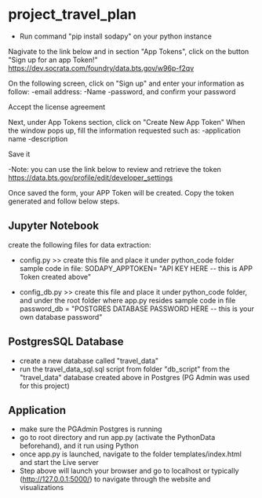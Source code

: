 # project_travel_plan

- Run command "pip install sodapy" on your python instance

Nagivate to the link below and in section "App Tokens", click on the button "Sign up for an app Token!"
https://dev.socrata.com/foundry/data.bts.gov/w96p-f2qv

On the following screen, click on "Sign up" and enter your information as follow:
-email address:
-Name
-password, and confirm your password

Accept the license agreement

Next, under App Tokens section, click on "Create New App Token"
When the window pops up, fill the information requested such as:
-application name
-description

Save it

-Note: you can use the link below to review and retrieve the token
https://data.bts.gov/profile/edit/developer_settings

Once saved the form, your APP Token will be created. Copy the token generated and follow below steps.


## Jupyter Notebook
create the following files for data extraction:
- config.py >> create this file and place it under python_code folder
sample code in file:
SODAPY_APPTOKEN= "API KEY HERE -- this is APP Token created above"

- config_db.py >> create this file and place it under python_code folder, and under the root folder where app.py resides
sample code in file
password_db = "POSTGRES DATABASE PASSWORD HERE -- this is your own database password"

## PostgresSQL Database
- create a new database called "travel_data"
- run the travel_data_sql.sql script from folder "db_script" from the "travel_data" database created above in Postgres (PG Admin was used for this project)

## Application
- make sure the PGAdmin Postgres is running
- go to root directory and run app.py (activate the PythonData beforehand), and it run using Python
- once app.py is launched, navigate to the folder templates/index.html and start the Live server
- Step above will launch your browser and go to localhost or typically (http://127.0.0.1:5000/) to navigate through the website and visualizations
